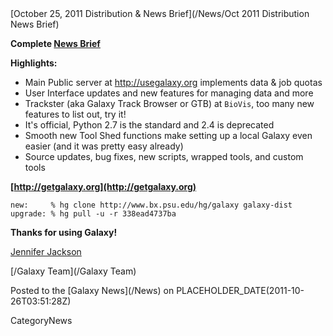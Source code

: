 <div class='newsItemHeader'>[October 25, 2011 Distribution & News Brief](/News/Oct 2011 Distribution News Brief)</div>

**Complete [News Brief](/DevNewsBriefs/2011_10_25)**

**Highlights:**

* Main Public server at http://usegalaxy.org implements data & job quotas
* User Interface updates and new features for managing data and more
* Trackster (aka Galaxy Track Browser or GTB) at `BioVis`, too many new features to list out, try it!
* It's official, Python 2.7 is the standard and 2.4 is deprecated 
* Smooth new Tool Shed functions make setting up a local Galaxy even easier (and it was pretty easy already)
* Source updates, bug fixes, new scripts, wrapped tools, and custom tools

**[http://getgalaxy.org](http://getgalaxy.org)**
```
new:     % hg clone http://www.bx.psu.edu/hg/galaxy galaxy-dist
upgrade: % hg pull -u -r 338ead4737ba
```


**Thanks for using Galaxy!**

[Jennifer Jackson](/JenniferJackson)

[/Galaxy Team](/Galaxy Team)


<div class='newsItemFooter'>Posted to the [Galaxy News](/News) on PLACEHOLDER_DATE(2011-10-26T03:51:28Z)</div>

CategoryNews
